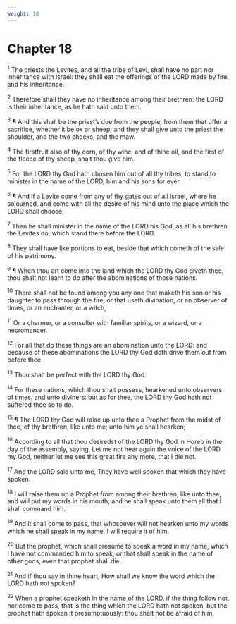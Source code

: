 ```yaml
---
weight: 18
---
```


# Chapter 18

<sup>1</sup> The priests the Levites, and all the tribe of Levi, shall have no part nor inheritance with Israel: they shall eat the offerings of the LORD made by fire, and his inheritance. 

<sup>2</sup> Therefore shall they have no inheritance among their brethren: the LORD is their inheritance, as he hath said unto them. 

<sup>3</sup> ¶ And this shall be the priest’s due from the people, from them that offer a sacrifice, whether it be ox or sheep; and they shall give unto the priest the shoulder, and the two cheeks, and the maw. 

<sup>4</sup> The firstfruit also of thy corn, of thy wine, and of thine oil, and the first of the fleece of thy sheep, shalt thou give him. 

<sup>5</sup> For the LORD thy God hath chosen him out of all thy tribes, to stand to minister in the name of the LORD, him and his sons for ever. 

<sup>6</sup> ¶ And if a Levite come from any of thy gates out of all Israel, where he sojourned, and come with all the desire of his mind unto the place which the LORD shall choose; 

<sup>7</sup> Then he shall minister in the name of the LORD his God, as all his brethren the Levites do, which stand there before the LORD. 

<sup>8</sup> They shall have like portions to eat, beside that which cometh of the sale of his patrimony. 

<sup>9</sup> ¶ When thou art come into the land which the LORD thy God giveth thee, thou shalt not learn to do after the abominations of those nations. 

<sup>10</sup> There shall not be found among you any one that maketh his son or his daughter to pass through the fire, or that useth divination, or an observer of times, or an enchanter, or a witch, 

<sup>11</sup> Or a charmer, or a consulter with familiar spirits, or a wizard, or a necromancer. 

<sup>12</sup> For all that do these things are an abomination unto the LORD: and because of these abominations the LORD thy God doth drive them out from before thee. 

<sup>13</sup> Thou shalt be perfect with the LORD thy God. 

<sup>14</sup> For these nations, which thou shalt possess, hearkened unto observers of times, and unto diviners: but as for thee, the LORD thy God hath not suffered thee so to do. 

<sup>15</sup> ¶ The LORD thy God will raise up unto thee a Prophet from the midst of thee, of thy brethren, like unto me; unto him ye shall hearken; 

<sup>16</sup> According to all that thou desiredst of the LORD thy God in Horeb in the day of the assembly, saying, Let me not hear again the voice of the LORD my God, neither let me see this great fire any more, that I die not. 

<sup>17</sup> And the LORD said unto me, They have well spoken that which they have spoken. 

<sup>18</sup> I will raise them up a Prophet from among their brethren, like unto thee, and will put my words in his mouth; and he shall speak unto them all that I shall command him. 

<sup>19</sup> And it shall come to pass, that whosoever will not hearken unto my words which he shall speak in my name, I will require it of him. 

<sup>20</sup> But the prophet, which shall presume to speak a word in my name, which I have not commanded him to speak, or that shall speak in the name of other gods, even that prophet shall die. 

<sup>21</sup> And if thou say in thine heart, How shall we know the word which the LORD hath not spoken? 

<sup>22</sup> When a prophet speaketh in the name of the LORD, if the thing follow not, nor come to pass, that is the thing which the LORD hath not spoken, but the prophet hath spoken it presumptuously: thou shalt not be afraid of him. 


